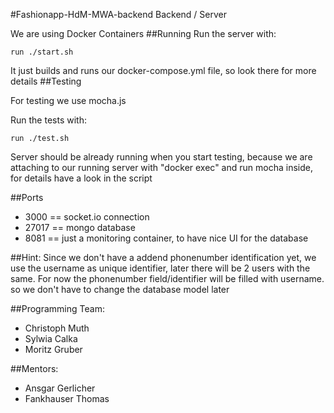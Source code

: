 #Fashionapp-HdM-MWA-backend
Backend / Server

We are using Docker Containers
##Running
Run the server with:
```
run ./start.sh
```
It just builds and runs our docker-compose.yml file, so look there for more details 
##Testing

For testing we use mocha.js

Run the tests with:
```
run ./test.sh
```
Server should be already running when you start testing, because we are attaching to our running server with "docker exec" and run mocha inside,
for details have a look in the script


##Ports
  - 3000 == socket.io connection
  - 27017 == mongo database
  - 8081 == just a monitoring container, to have nice UI for the database

##Hint:
Since we don't have a addend phonenumber identification yet, we use the username as unique identifier, later there will be 2 users with the same.
For now the phonenumber field/identifier will be filled with username. so we don't have to change the database model later

##Programming Team: 
  - Christoph Muth
  - Sylwia Calka
  - Moritz Gruber

##Mentors: 
  - Ansgar Gerlicher
  - Fankhauser Thomas